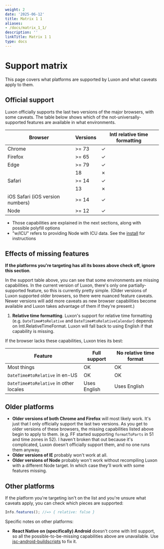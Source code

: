 ```yaml
---
weight: 2
date: '2025-06-12'
title: Matrix 1 1
aliases:
- /docs/matrix_1_1/
description: ''
linkTitle: Matrix 1 1
type: docs
---
```


# Support matrix

This page covers what platforms are supported by Luxon and what caveats apply to them.

## Official support

Luxon officially supports the last two versions of the major browsers, with some caveats. The table below shows which of the not-universally-supported features are available in what environments.

| Browser                          | Versions | Intl relative time formatting |
| -------------------------------- | -------- | ----------------------------- |
| Chrome                           | >= 73    | ✓                             |
| Firefox                          | >= 65    | ✓                             |
| Edge                             | >= 79    | ✓                             |
|                                  | 18       | ✗                             |
| Safari                           | >= 14    | ✓                             |
|                                  | 13       | ✗                             |
| iOS Safari (iOS version numbers) | >= 14    | ✓                             |
| Node                             | >= 12    | ✓                             |

- Those capabilities are explained in the next sections, along with possible polyfill options
- "w/ICU" refers to providing Node with ICU data. See the [install](install.md?id=node) for instructions

## Effects of missing features

**If the platforms you're targeting has all its boxes above check off, ignore this section**.

In the support table above, you can see that some environments are missing capabilities.  In the current version of
Luxon, there's only one partially-supported feature, so this is currently pretty simple. (Older versions of Luxon supported
older browsers, so there were nuanced feature caveats. Newer versions will add more caveats as new browser capabilities
become available and Luxon takes advantage of them if they're present.)

1.  **Relative time formatting**. Luxon's support for relative time formatting (e.g. `DateTime#toRelative` and `DateTime#toRelativeCalendar`) depends on Intl.RelativeTimeFormat. Luxon will fall back to using English if that capability is missing.

If the browser lacks these capabilities, Luxon tries its best:

| Feature                                | Full support |  No relative time format |
| -------------------------------------- | ------------ |  ----------------------- |
| Most things                            | OK           |  OK                      |
| `DateTime#toRelative` in en-US         | OK           |  OK                      |
| `DateTime#toRelative` in other locales | Uses English |  Uses English            |


## Older platforms

- **Older versions of both Chrome and Firefox** will most likely work. It's just that I only officially support the last two versions. As you get to older versions of these browsers, the missing capabilities listed above begin to apply to them. (e.g. FF started supporting `formatToParts` in 51 and time zones in 52). I haven't broken that out because it's complicated, Luxon doesn't officially support them, and no one runs them anyway.
- **Older versions of IE** probably won't work at all.
- **Older versions of Node** probably won't work without recompiling Luxon with a different Node target. In which case they'll work with some features missing.

## Other platforms

If the platform you're targeting isn't on the list and you're unsure what caveats apply, you can check which pieces are supported:

```js
Info.features(); //=> { relative: false }
```

Specific notes on other platforms:

- **React Native on (specifically) Android** doesn't come with Intl support, so all the possible-to-be-missing capabilities above are unavailable. Use [jsc-android-buildscripts](https://github.com/SoftwareMansion/jsc-android-buildscripts) to fix it.
